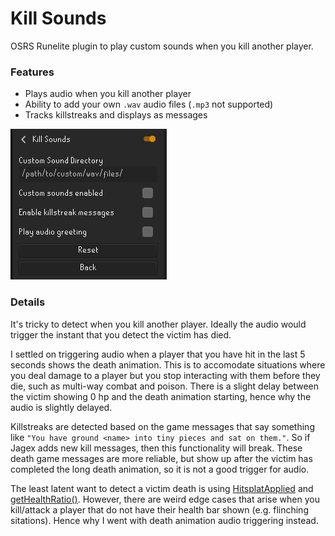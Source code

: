 # Kill Sounds
OSRS Runelite plugin to play custom sounds when you kill another player.

### Features
- Plays audio when you kill another player
- Ability to add your own `.wav` audio files (`.mp3` not supported)
- Tracks killstreaks and displays as messages

![alt text](kill_sounds_config.png "kill sounds config screenshot")

### Details
It's tricky to detect when you kill another player. Ideally the audio would trigger the instant that you detect the victim has died.

I settled on triggering audio when a player that you have hit in the last 5 seconds shows the death animation. This is to accomodate situations where you deal damage to a player but you stop interacting with them before they die, such as multi-way combat and poison. There is a slight delay between the victim showing 0 hp and the death animation starting, hence why the audio is slightly delayed.

Killstreaks are detected based on the game messages that say something like `"You have ground <name> into tiny pieces and sat on them."`. So if Jagex adds new kill messages, then this functionality will break. These death game messages are more reliable, but show up after the victim has completed the long death animation, so it is not a good trigger for audio.

The least latent want to detect a victim death is using [HitsplatApplied](https://static.runelite.net/api/runelite-api/net/runelite/api/events/HitsplatApplied.html) and [getHealthRatio()](https://static.runelite.net/api/runelite-api/net/runelite/api/Actor.html#getHealthRatio()). However, there are weird edge cases that arise when you kill/attack a player that do not have their health bar shown (e.g. flinching sitations). Hence why I went with death animation audio triggering instead.

